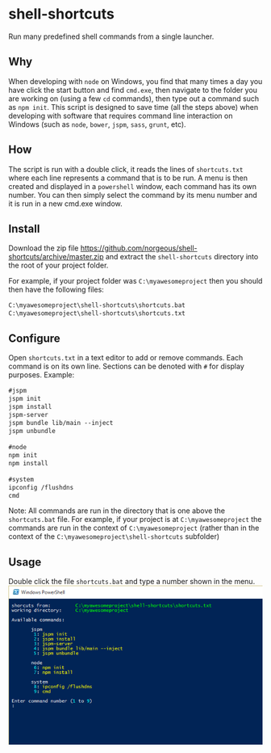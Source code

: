 # shell-shortcuts
Run many predefined shell commands from a single launcher.

## Why
When developing with ```node``` on Windows, you find that many times a day you have click the start button and find ```cmd.exe```, then navigate to the folder you are working on (using a few ```cd``` commands), then type out a command such as ```npm init```.
This script is designed to save time (all the steps above) when developing with software that requires command line interaction on Windows (such as ```node```, ```bower```, ```jspm```, ```sass```, ```grunt```, etc). 

## How
The script is run with a double click, it reads the lines of ```shortcuts.txt``` where each line represents a command that is to be run.
A menu is then created and displayed in a ```powershell``` window, each command has its own number. You can then simply select the command by its menu number and it is run in a new cmd.exe window.

## Install
Download the zip file https://github.com/norgeous/shell-shortcuts/archive/master.zip and extract the ```shell-shortcuts``` directory into the root of your project folder.

For example, if your project folder was ```C:\myawesomeproject``` then you should then have the following files:
```
C:\myawesomeproject\shell-shortcuts\shortcuts.bat
C:\myawesomeproject\shell-shortcuts\shortcuts.txt
```

## Configure
Open ```shortcuts.txt``` in a text editor to add or remove commands. Each command is on its own line.
Sections can be denoted with ```#``` for display purposes. Example:
```
#jspm
jspm init
jspm install
jspm-server
jspm bundle lib/main --inject
jspm unbundle

#node
npm init
npm install

#system
ipconfig /flushdns
cmd
```
Note: All commands are run in the directory that is one above the ```shortcuts.bat``` file. For example, if your project is at ```C:\myawesomeproject``` the commands are run in the context of ```C:\myawesomeproject``` (rather than in the context of the ```C:\myawesomeproject\shell-shortcuts``` subfolder)

## Usage
Double click the file ```shortcuts.bat``` and type a number shown in the menu.
![ScreenShot](preview.png)